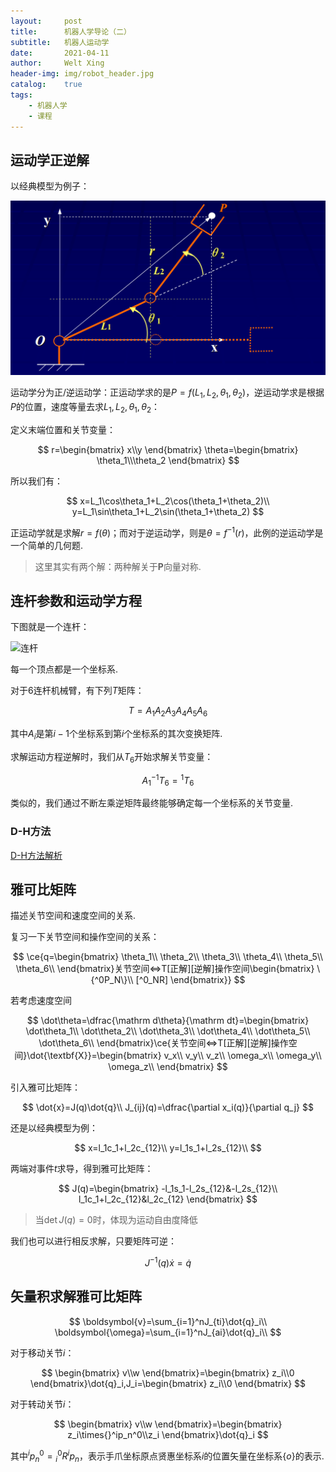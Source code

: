 ```yaml
---
layout:     post
title:      机器人学导论（二）
subtitle:   机器人运动学
date:       2021-04-11
author:     Welt Xing
header-img: img/robot_header.jpg
catalog:    true
tags:
    - 机器人学
    - 课程
---
```


## 运动学正逆解

以经典模型为例子：

![kinematic](/img/robot/kinematic.png)

运动学分为正/逆运动学：正运动学求的是$P=f(L_1,L_2,\theta_1,\theta_2)$，逆运动学求是根据$P$的位置，速度等量去求$L_1,L_2,\theta_1,\theta_2$：

定义末端位置和关节变量：

$$
r=\begin{bmatrix}
x\\y
\end{bmatrix}
\theta=\begin{bmatrix}
\theta_1\\\theta_2
\end{bmatrix}
$$

所以我们有：

$$
x=L_1\cos\theta_1+L_2\cos(\theta_1+\theta_2)\\
y=L_1\sin\theta_1+L_2\sin(\theta_1+\theta_2)
$$

正运动学就是求解$r=f(\theta)$；而对于逆运动学，则是$\theta=f^{-1}(r)$，此例的逆运动学是一个简单的几何题.

> 这里其实有两个解：两种解关于$\boldsymbol{P}$向量对称.

## 连杆参数和运动学方程

下图就是一个连杆：

![连杆](https://bkimg.cdn.bcebos.com/pic/8694a4c27d1ed21beceefc14a76eddc451da3f18?x-bce-process=image/watermark,image_d2F0ZXIvYmFpa2U4MA==,g_7,xp_5,yp_5/format,f_auto)

每一个顶点都是一个坐标系.

对于6连杆机械臂，有下列$T$矩阵：

$$
T=A_1A_2A_3A_4A_5A_6
$$

其中$A_i$是第$i-1$个坐标系到第$i$个坐标系的其次变换矩阵.

求解运动方程逆解时，我们从$T_6$开始求解关节变量：

$$
A_1^{-1}T_6={}^1T_6
$$

类似的，我们通过不断左乘逆矩阵最终能够确定每一个坐标系的关节变量.

### D-H方法

[D-H方法解析](https://blog.csdn.net/hangl_ciom/article/details/102752733)

## 雅可比矩阵

描述关节空间和速度空间的关系.

复习一下关节空间和操作空间的关系：

$$
\ce{q=\begin{bmatrix}
\theta_1\\
\theta_2\\
\theta_3\\
\theta_4\\
\theta_5\\
\theta_6\\
\end{bmatrix}关节空间<=>T[正解][逆解]操作空间\begin{bmatrix}
\{^0P_N\}\\
[^0_NR]
\end{bmatrix}}
$$

若考虑速度空间

$$
\dot\theta=\dfrac{\mathrm d\theta}{\mathrm dt}=\begin{bmatrix}
\dot\theta_1\\
\dot\theta_2\\
\dot\theta_3\\
\dot\theta_4\\
\dot\theta_5\\
\dot\theta_6\\
\end{bmatrix}\ce{关节空间<=>T[正解][逆解]操作空间}\dot{\textbf{X}}=\begin{bmatrix}
v_x\\
v_y\\
v_z\\
\omega_x\\
\omega_y\\
\omega_z\\
\end{bmatrix}
$$

引入雅可比矩阵：

$$
\dot{x}=J(q)\dot{q}\\
J_{ij}(q)=\dfrac{\partial x_i(q)}{\partial q_j}
$$

还是以经典模型为例：

$$
x=l_1c_1+l_2c_{12}\\
y=l_1s_1+l_2s_{12}\\
$$

两端对事件$t$求导，得到雅可比矩阵：

$$
J(q)=\begin{bmatrix}
-l_1s_1-l_2s_{12}&-l_2s_{12}\\
l_1c_1+l_2c_{12}&l_2c_{12}
\end{bmatrix}
$$

> 当$\det J(q)=0$时，体现为运动自由度降低

我们也可以进行相反求解，只要矩阵可逆：

$$
J^{-1}(q)\dot{x}=\dot{q}
$$

## 矢量积求解雅可比矩阵 

$$
\boldsymbol{v}=\sum_{i=1}^nJ_{ti}\dot{q}_i\\
\boldsymbol{\omega}=\sum_{i=1}^nJ_{ai}\dot{q}_i\\
$$

对于移动关节$i$：

$$
\begin{bmatrix}
v\\w
\end{bmatrix}=\begin{bmatrix}
z_i\\0
\end{bmatrix}\dot{q}_i,J_i=\begin{bmatrix}
z_i\\0
\end{bmatrix}
$$

对于转动关节$i$：

$$
\begin{bmatrix}
v\\w
\end{bmatrix}=\begin{bmatrix}
z_i\times{}^ip_n^0\\z_i
\end{bmatrix}\dot{q}_i
$$

其中${}^ip_n^0={}^0_iR^ip_n$，表示手爪坐标原点贤惠坐标系$i$的位置矢量在坐标系$\{o\}$的表示.

